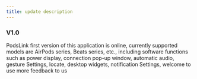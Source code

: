 ```yaml
---
title: update description
---
```


### V1.0
PodsLink first version of this application is online, currently supported models are AirPods series, Beats series, etc., including software functions such as power display, connection pop-up window, automatic audio, gesture Settings, locate, desktop widgets, notification Settings, welcome to use more feedback to us
